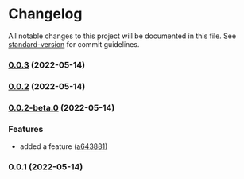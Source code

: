 # Changelog

All notable changes to this project will be documented in this file. See [standard-version](https://github.com/conventional-changelog/standard-version) for commit guidelines.

### [0.0.3](https://github.com/subhranshudas/verpkg/compare/v0.0.2...v0.0.3) (2022-05-14)

### [0.0.2](https://github.com/subhranshudas/verpkg/compare/v0.0.2-beta.0...v0.0.2) (2022-05-14)

### [0.0.2-beta.0](https://github.com/subhranshudas/verpkg/compare/v0.0.1...v0.0.2-beta.0) (2022-05-14)


### Features

* added a feature ([a643881](https://github.com/subhranshudas/verpkg/commit/a6438810396a19b58c2ddd4f92d58b502925882c))

### 0.0.1 (2022-05-14)
